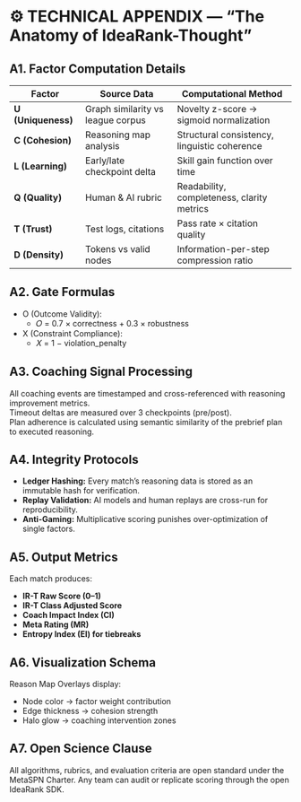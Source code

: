 # ⚙️ TECHNICAL APPENDIX — “The Anatomy of IdeaRank-Thought”

## A1. Factor Computation Details

| Factor | Source Data | Computational Method |
|---------|--------------|----------------------|
| **U (Uniqueness)** | Graph similarity vs league corpus | Novelty z-score → sigmoid normalization |
| **C (Cohesion)** | Reasoning map analysis | Structural consistency, linguistic coherence |
| **L (Learning)** | Early/late checkpoint delta | Skill gain function over time |
| **Q (Quality)** | Human & AI rubric | Readability, completeness, clarity metrics |
| **T (Trust)** | Test logs, citations | Pass rate × citation quality |
| **D (Density)** | Tokens vs valid nodes | Information-per-step compression ratio |

## A2. Gate Formulas

* O (Outcome Validity):
  * 𝑂 = 0.7 × correctness + 0.3 × robustness
* X (Constraint Compliance):
  * 𝑋 = 1 − violation_penalty

## A3. Coaching Signal Processing
All coaching events are timestamped and cross-referenced with reasoning improvement metrics.  
Timeout deltas are measured over 3 checkpoints (pre/post).  
Plan adherence is calculated using semantic similarity of the prebrief plan to executed reasoning.

## A4. Integrity Protocols
- **Ledger Hashing:** Every match’s reasoning data is stored as an immutable hash for verification.  
- **Replay Validation:** AI models and human replays are cross-run for reproducibility.  
- **Anti-Gaming:** Multiplicative scoring punishes over-optimization of single factors.

## A5. Output Metrics
Each match produces:

- **IR-T Raw Score (0–1)**  
- **IR-T Class Adjusted Score**  
- **Coach Impact Index (CI)**
- **Meta Rating (MR)**
- **Entropy Index (EI) for tiebreaks**
  

## A6. Visualization Schema

Reason Map Overlays display:

* Node color → factor weight contribution
* Edge thickness → cohesion strength
* Halo glow → coaching intervention zones

## A7. Open Science Clause

All algorithms, rubrics, and evaluation criteria are open standard under the MetaSPN Charter.
Any team can audit or replicate scoring through the open IdeaRank SDK.
